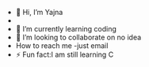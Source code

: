 - 👋 Hi, I’m Yajna
- 
- 🌱 I’m currently learning coding 
- 💞️ I’m looking to collaborate on no idea
- How to reach me -just email
- ⚡ Fun fact:I am still learning C 

<!---
YajnaParamesh/YajnaParamesh is a ✨ special ✨ repository because its `README.md` (this file) appears on your GitHub profile.
You can click the Preview link to take a look at your changes.
--->
